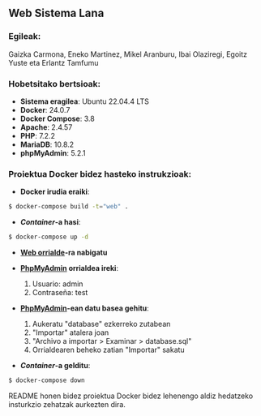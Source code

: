
## Web Sistema Lana
### Egileak:
Gaizka Carmona, Eneko Martinez, Mikel Aranburu, Ibai Olaziregi, Egoitz Yuste eta Erlantz Tamfumu

### Hobetsitako bertsioak:
- **Sistema eragilea**: Ubuntu 22.04.4 LTS
- **Docker**: 24.0.7
- **Docker Compose**: 3.8
- **Apache**: 2.4.57
- **PHP**: 7.2.2
- **MariaDB**: 10.8.2
- **phpMyAdmin**: 5.2.1

### Proiektua Docker bidez hasteko instrukzioak:
- **Docker irudia eraiki**: 
```bash
$ docker-compose build -t="web" .
```
- **_Container_-a hasi**:
```bash
$ docker-compose up -d
```
- **[Web orrialde](http://localhost:81)-ra nabigatu**

- **[PhpMyAdmin](http://localhost:8890) orrialdea ireki**:
  1. Usuario: admin
  2. Contraseña: test

- **[PhpMyAdmin](http://localhost:8890)-ean datu basea gehitu**:
  1. Aukeratu "database" ezkerreko zutabean
  2. "Importar" atalera joan
  3. "Archivo a importar > Examinar > database.sql"
  4. Orrialdearen beheko zatian "Importar" sakatu

- **_Container_-a gelditu**:
```bash
$ docker-compose down
```

README honen bidez proiektua Docker bidez lehenengo aldiz hedatzeko insturkzio zehatzak aurkezten dira.
